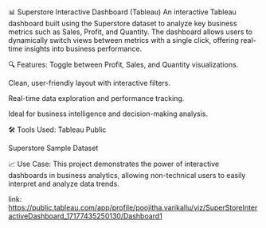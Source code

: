 📊 Superstore Interactive Dashboard (Tableau)
An interactive Tableau dashboard built using the Superstore dataset to analyze key business metrics such as Sales, Profit, and Quantity. The dashboard allows users to dynamically switch views between metrics with a single click, offering real-time insights into business performance.

🔍 Features:
Toggle between Profit, Sales, and Quantity visualizations.

Clean, user-friendly layout with interactive filters.

Real-time data exploration and performance tracking.

Ideal for business intelligence and decision-making analysis.

🛠️ Tools Used:
Tableau Public

Superstore Sample Dataset

📈 Use Case:
This project demonstrates the power of interactive dashboards in business analytics, allowing non-technical users to easily interpret and analyze data trends.

link: https://public.tableau.com/app/profile/poojitha.varikallu/viz/SuperStoreInteractiveDashboard_17177435250130/Dashboard1
